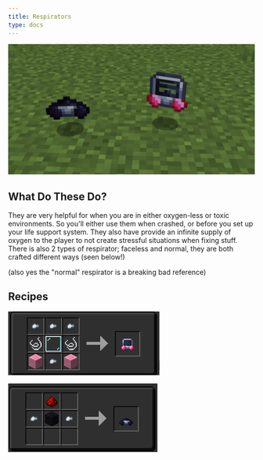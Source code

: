 ```yaml
---
title: Respirators
type: docs
---
```


![respirators](images/respirator/respirators.png)

## What Do These Do?

They are very helpful for when you are in either oxygen-less or toxic environments. So you'll either use them when crashed, or before you set up your life support system. They also have provide an infinite supply of oxygen to the player to not create stressful situations when fixing stuff. There is also 2 types of respirator; faceless and normal, they are both crafted different ways (seen below!)

(also yes the "normal" respirator is a breaking bad reference)

## Recipes

![respirators](images/respirator/respirator_full.png)

![respirators](images/respirator/respirator_half.png)